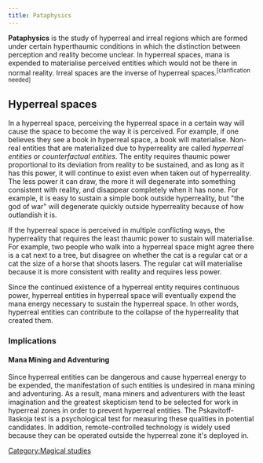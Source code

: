 ```yaml
---
title: Pataphysics
---
```

**Pataphysics** is the study of hyperreal and irreal regions which are
formed under certain hyperthaumic conditions in which the distinction
between perception and reality become unclear. In hyperreal spaces, mana
is expended to materialise perceived entities which would not be there
in normal reality. Irreal spaces are the inverse of hyperreal
spaces.<sup>\[clarification needed\]</sup>

## Hyperreal spaces

In a hyperreal space, perceiving the hyperreal space in a certain way
will cause the space to become the way it is perceived. For example, if
one believes they see a book in hyperreal space, a book will
materialise. Non-real entities that are materialized due to hyperreality
are called *hyperreal entities* or *counterfactual entities*. The entity
requires thaumic power proportional to its deviation from reality to be
sustained, and as long as it has this power, it will continue to exist
even when taken out of hyperreality. The less power it can draw, the
more it will degenerate into something consistent with reality, and
disappear completely when it has none. For example, it is easy to
sustain a simple book outside hyperreality, but "the god of war" will
degenerate quickly outside hyperreality because of how outlandish it is.

If the hyperreal space is perceived in multiple conflicting ways, the
hyperreality that requires the least thaumic power to sustain will
materialise. For example, two people who walk into a hyperreal space
might agree there is a cat next to a tree, but disagree on whether the
cat is a regular cat or a cat the size of a horse that shoots lasers.
The regular cat will materialise because it is more consistent with
reality and requires less power.

Since the continued existence of a hyperreal entity requires continuous
power, hyperreal entities in hyperreal space will eventually expend the
mana energy necessary to sustain the hyperreal space. In other words,
hyperreal entities can contribute to the collapse of the hyperreality
that created them.

### Implications

#### Mana Mining and Adventuring

Since hyperreal entities can be dangerous and cause hyperreal energy to
be expended, the manifestation of such entities is undesired in mana
mining and adventuring. As a result, mana miners and adventurers with
the least imagination and the greatest skepticism tend to be selected
for work in hyperreal zones in order to prevent hyperreal entities. The
Pskavitoff-Ilaskoja test is a psychological test for measuring these
qualities in potential candidates. In addition, remote-controlled
technology is widely used because they can be operated outside the
hyperreal zone it's deployed in.

[Category:Magical studies](Category:Magical_studies "wikilink")